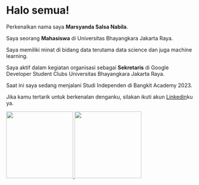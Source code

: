 # Halo semua! 

Perkenalkan nama saya **Marsyanda Salsa Nabila**.

Saya seorang **Mahasiswa** di Universitas Bhayangkara Jakarta Raya.

Saya memiliki minat di bidang data terutama data science dan juga machine learning.

Saya aktif dalam kegiatan organisasi sebagai **Sekretaris** di Google Developer Student Clubs Universitas Bhayangkara Jakarta Raya.

Saat ini saya sedang menjalani Studi Independen di Bangkit Academy 2023.

Jika kamu tertarik untuk berkenalan denganku, silakan ikuti akun [Linkedin](https://www.linkedin.com/in/marsyandasalsanabila/)ku ya.

<p align="left">
<a href="https://github.com/Marsyanda04">
  <img height="180em" src="https://github-readme-stats-eight-theta.vercel.app/api?username=Marsyanda04&show_icons=true&theme=algolia&include_all_commits=true&count_private=true"/>
  <img height="180em" src="https://github-readme-stats-eight-theta.vercel.app/api/top-langs/?username=Marsyanda04&layout=compact&langs_count=8&theme=algolia"/>
</a>
</p>
